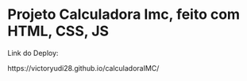 <h1>Projeto Calculadora Imc, feito com HTML, CSS, JS</h1>

<p>Link do Deploy: </p>
<p>https://victoryudi28.github.io/calculadoraIMC/</p>

